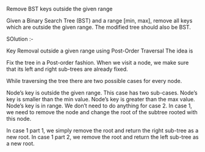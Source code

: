 Remove BST keys outside the given range

Given a Binary Search Tree (BST) and a range [min, max], remove all keys which are outside the given range. The modified tree should also be BST. 


SOlution :-

Key Removal outside a given range using Post-Order Traversal
The idea is

Fix the tree in a Post-order fashion. When we visit a node, we make sure that its left and right sub-trees are already fixed. 

While traversing the tree there are two possible cases for every node. 

Node’s key is outside the given range. This case has two sub-cases. 
Node’s key is smaller than the min value. 
Node’s key is greater than the max value. 
Node’s key is in range.
We don’t need to do anything for case 2. In case 1, we need to remove the node and change the root of the subtree rooted with this node. 

In case 1 part 1, we simply remove the root and return the right sub-tree as a new root. 
In case 1 part 2, we remove the root and return the left sub-tree as a new root.